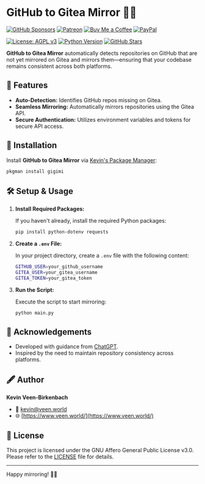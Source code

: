 # GitHub to Gitea Mirror 🚀🔄
[![GitHub Sponsors](https://img.shields.io/badge/Sponsor-GitHub%20Sponsors-blue?logo=github)](https://github.com/sponsors/kevinveenbirkenbach) [![Patreon](https://img.shields.io/badge/Support-Patreon-orange?logo=patreon)](https://www.patreon.com/c/kevinveenbirkenbach) [![Buy Me a Coffee](https://img.shields.io/badge/Buy%20me%20a%20Coffee-Funding-yellow?logo=buymeacoffee)](https://buymeacoffee.com/kevinveenbirkenbach) [![PayPal](https://img.shields.io/badge/Donate-PayPal-blue?logo=paypal)](https://s.veen.world/paypaldonate)

[![License: AGPL v3](https://img.shields.io/badge/License-AGPL%20v3-blue.svg)](./LICENSE) [![Python Version](https://img.shields.io/badge/Python-3.x-blue.svg)](https://www.python.org/) [![GitHub Stars](https://img.shields.io/github/stars/kevinveenbirkenbach/github-to-gitea-mirror)](https://github.com/kevinveenbirkenbach/github-to-gitea-mirror/stargazers)

**GitHub to Gitea Mirror** automatically detects repositories on GitHub that are not yet mirrored on Gitea and mirrors them—ensuring that your codebase remains consistent across both platforms.

## 🔧 Features

- **Auto-Detection:** Identifies GitHub repos missing on Gitea.
- **Seamless Mirroring:** Automatically mirrors repositories using the Gitea API.
- **Secure Authentication:** Utilizes environment variables and tokens for secure API access.

## 🚀 Installation

Install **GitHub to Gitea Mirror** via [Kevin's Package Manager](https://github.com/kevinveenbirkenbach/package-manager):

```bash
pkgman install gigimi
```

## 🛠️ Setup & Usage

1. **Install Required Packages:**

   If you haven't already, install the required Python packages:

   ```bash
   pip install python-dotenv requests
   ```

2. **Create a `.env` File:**

   In your project directory, create a `.env` file with the following content:

   ```bash
   GITHUB_USER=your_github_username
   GITEA_USER=your_gitea_username
   GITEA_TOKEN=your_gitea_token
   ```

3. **Run the Script:**

   Execute the script to start mirroring:

   ```bash
   python main.py
   ```

## 🙌 Acknowledgements

- Developed with guidance from [ChatGPT](https://chat.openai.com/).  
- Inspired by the need to maintain repository consistency across platforms.

## 🖋️ Author

**Kevin Veen-Birkenbach**  
- 📧 [kevin@veen.world](mailto:kevin@veen.world)  
- 🌐 [https://www.veen.world/](https://www.veen.world/)

## 📜 License

This project is licensed under the GNU Affero General Public License v3.0. Please refer to the [LICENSE](./LICENSE) file for details.

---

Happy mirroring! 🎉🔄
